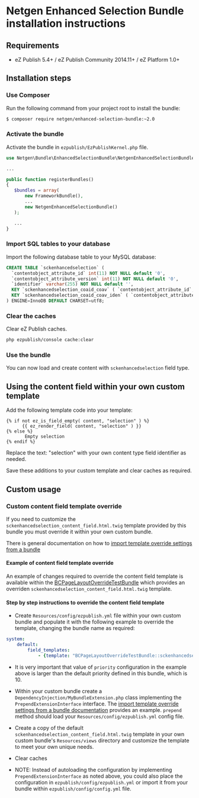 Netgen Enhanced Selection Bundle installation instructions
==========================================================

Requirements
------------

* eZ Publish 5.4+ / eZ Publish Community 2014.11+ / eZ Platform 1.0+

Installation steps
------------------

### Use Composer

Run the following command from your project root to install the bundle:

```bash
$ composer require netgen/enhanced-selection-bundle:~2.0
```

### Activate the bundle

Activate the bundle in `ezpublish/EzPublishKernel.php` file.

```php
use Netgen\Bundle\EnhancedSelectionBundle\NetgenEnhancedSelectionBundle;

...

public function registerBundles()
{
   $bundles = array(
       new FrameworkBundle(),
       ...
       new NetgenEnhancedSelectionBundle()
   );

   ...
}
```

### Import SQL tables to your database

Import the following database table to your MySQL database:

```sql
CREATE TABLE `sckenhancedselection` (
  `contentobject_attribute_id` int(11) NOT NULL default '0',
  `contentobject_attribute_version` int(11) NOT NULL default '0',
  `identifier` varchar(255) NOT NULL default '',
  KEY `sckenhancedselection_coaid_coav` ( `contentobject_attribute_id`, `contentobject_attribute_version` ),
  KEY `sckenhancedselection_coaid_coav_iden` ( `contentobject_attribute_id`, `contentobject_attribute_version`, `identifier` )
) ENGINE=InnoDB DEFAULT CHARSET=utf8;
```

### Clear the caches

Clear eZ Publish caches.

```bash
php ezpublish/console cache:clear
```

### Use the bundle

You can now load and create content with `sckenhancedselection` field type.

## Using the content field within your own custom template

Add the following template code into your template:

```twig
{% if not ez_is_field_empty( content, "selection" ) %}
      {{ ez_render_field( content, "selection" ) }}
{% else %}
       Empty selection
{% endif %}
```

Replace the text: "selection" with your own content type field identifier as needed.

Save these additions to your custom template and clear caches as required.

Custom usage
------------

### Custom content field template override

If you need to customize the `sckenhancedselection_content_field.html.twig` template provided by this bundle you must override it within your own custom bundle.

There is general documentation on how to [import template override settings from a bundle](https://doc.ez.no/display/EZP/Import+settings+from+a+bundle)

#### Example of content field template override

An example of changes required to override the content field template is available within the [BCPageLayoutOverrideTestBundle](https://github.com/brookinsconsulting/BCPageLayoutOverrideTestBundle/commit/e48f57387a3b88c5869300d64e9ff3702eb37a67) which provides an overriden `sckenhancedselection_content_field.html.twig` template.

#### Step by step instructions to override the content field template

* Create `Resources/config/ezpublish.yml` file within your own custom bundle and populate it with the following example to override the template, changing the bundle name as required:

```yaml
system:
    default:
        field_templates:
            - {template: "BCPageLayoutOverrideTestBundle::sckenhancedselection_content_field.html.twig", priority: 30}
```

* It is very important that value of `priority` configuration in the example above is larger than the default priority defined in this bundle, which is 10.

* Within your custom bundle create a `DependencyInjection/MyBundleExtension.php` class implementing the `PrependExtensionInterface` interface. The [import template override settings from a bundle documentation](https://doc.ez.no/display/EZP/Import+settings+from+a+bundle#Importsettingsfromabundle-Theimplicitway) provides an example. `prepend` method should load your `Resources/config/ezpublish.yml` config file.

* Create a copy of the default `sckenhancedselection_content_field.html.twig` template in your own custom bundle's `Resources/views` directory and customize the template to meet your own unique needs.

* Clear caches

* NOTE: Instead of autoloading the configuration by implementing `PrependExtensionInterface` as noted above, you could also place the configuration in `ezpublish/config/ezpublish.yml` or import it from your bundle within `ezpublish/config/config.yml` file.
